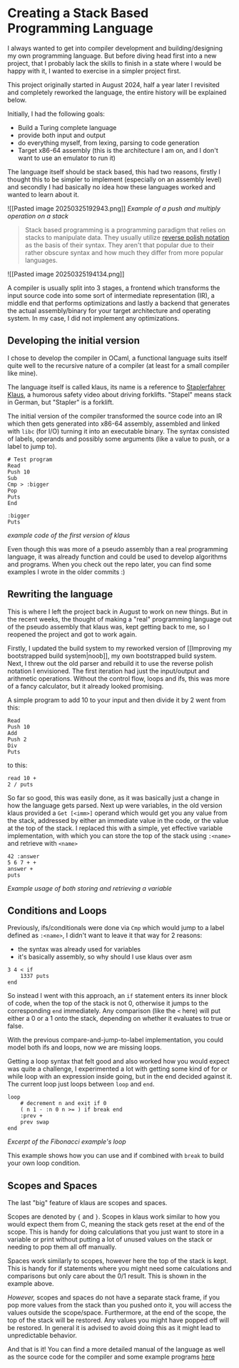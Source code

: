 # Creating a Stack Based Programming Language

I always wanted to get into compiler development and building/designing my own programming language. But before diving head first into a new project, that I probably lack the skills to finish in a state where I would be happy with it, I wanted to exercise in a simpler project first. 

This project originally started in August 2024, half a year later I revisited and completely reworked the language, the entire history will be explained below.

Initially, I had the following goals:
- Build a Turing complete language
- provide both input and output
- do everything myself, from lexing, parsing to code generation
- Target x86-64 assembly (this is the architecture I am on, and I don't want to use an emulator to run it)

The language itself should be stack based, this had two reasons, firstly I thought this to be simpler to implement (especially on an assembly level) and secondly I had basically no idea how these languages worked and wanted to learn about it. 

![[Pasted image 20250325192943.png]]
*Example of a push and multiply operation on a stack*

> Stack based programming is a programming paradigm that relies on stacks to manipulate data. They usually utilize [reverse polish notation](https://en.wikipedia.org/wiki/Reverse_Polish_notation) as the basis of their syntax. They aren't that popular due to their rather obscure syntax and how much they differ from more popular languages. 

![[Pasted image 20250325194134.png]]

A compiler is usually split into 3 stages, a frontend which transforms the input source code into some sort of intermediate representation (IR), a middle end that performs optimizations and lastly a backend that generates the actual assembly/binary for your target architecture and operating system. In my case, I did not implement any optimizations.

## Developing the initial version

I chose to develop the compiler in OCaml, a functional language suits itself quite well to the recursive nature of a compiler (at least for a small compiler like mine).

The language itself is called klaus, its name is a reference to [Staplerfahrer Klaus](https://www.youtube.com/watch?v=dJdCJMyBi5I), a humorous safety video about driving forklifts. "Stapel" means stack in German, but "Stapler" is a forklift.

The initial version of the compiler transformed the source code into an IR which then gets generated into x86-64 assembly, assembled and linked with `libc` (for I/O) turning it into an executable binary. The syntax consisted of labels, operands and possibly some arguments (like a value to push, or a label to jump to).

```klaus
# Test program
Read
Push 10
Sub
Cmp > :bigger
Pop
Puts
End

:bigger
Puts
```
*example code of the first version of klaus*

Even though this was more of a pseudo assembly than a real programming language, it was already function and could be used to develop algorithms and programs. When you check out the repo later, you can find some examples I wrote in the older commits :)

## Rewriting the language

This is where I left the project back in August to work on new things. But in the recent weeks, the thought of making a "real" programming language out of the pseudo assembly that klaus was, kept getting back to me, so I reopened the project and got to work again. 

Firstly, I updated the build system to my reworked version of [[Improving my bootstrapped build system|noob]], my own bootstrapped build system. Next, I threw out the old parser and rebuild it to use the reverse polish notation I envisioned. The first iteration had just the input/output and arithmetic operations. Without the control flow, loops and ifs, this was more of a fancy calculator, but it already looked promising.

A simple program to add 10 to your input and then divide it by 2 went from this:

```klaus (old)
Read 
Push 10
Add
Push 2
Div
Puts
```

to this:

```klaus
read 10 + 
2 / puts
```

So far so good, this was easily done, as it was basically just a change in how the language gets parsed. Next up were variables, in the old version klaus provided a `Get [<imm>]` operand which would get you any value from the stack, addressed by either an immediate value in the code, or the value at the top of the stack. I replaced this with a simple, yet effective variable implementation, with which you can store the top of the stack using `:<name>` and retrieve with `<name>`

```klaus
42 :answer
5 6 7 + + 
answer +
puts
```
*Example usage of both storing and retrieving a variable*

## Conditions and Loops

Previously, ifs/conditionals were done via `Cmp` which would jump to a label defined as `:<name>`, I didn't want to leave it that way for 2 reasons:
- the syntax was already used for variables
- it's basically assembly, so why should I use klaus over asm

```klaus
3 4 < if 
	1337 puts
end
```

So instead I went with this approach, an `if` statement enters its inner block of code, when the top of the stack is not 0, otherwise it jumps to the corresponding `end` immediately.
Any comparison (like the `<` here) will put either a 0 or a 1 onto the stack, depending on whether it evaluates to true or false. 

With the previous compare-and-jump-to-label implementation, you could model both ifs and loops, now we are missing loops.

Getting a loop syntax that felt good and also worked how you would expect was quite a challenge, I experimented a lot with getting some kind of for or while loop with an expression inside going, but in the end decided against it. The current loop just loops between `loop` and `end`.

```klaus
loop
	# decrement n and exit if 0
	( n 1 - :n 0 n >= ) if break end
	:prev +
	prev swap
end
```
*Excerpt of the Fibonacci example's loop*

This example shows how you can use and if combined with `break` to build your own loop condition.

## Scopes and Spaces
The last "big" feature of klaus are scopes and spaces. 

Scopes are denoted by `{` and `}`. Scopes in klaus work similar to how you would expect them from C, meaning the stack gets reset at the end of the scope.  This is handy for doing calculations that you just want to store in a variable or print without putting a lot of unused values on the stack or needing to pop them all off manually.

Spaces work similarly to scopes, however here the top of the stack is kept. 
This is handy for if statements where you might need some calculations and comparisons but only care about the 0/1 result. This is shown in the example above.

*However,* scopes and spaces do not have a separate stack frame, if you pop more values from the stack than you pushed onto it, you will access the values outside the scope/space.
Furthermore, at the end of the scope, the top of the stack will be restored. Any values you might have popped off will be restored. 
In general it is advised to avoid doing this as it might lead to unpredictable behavior.



And that is it! You can find a more detailed manual of the language as well as the source code for the compiler and some example programs [here](https://github.com/nailuj05/klaus)

